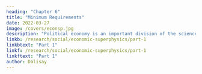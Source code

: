 ```yaml
---
heading: "Chapter 6"
title: "Minimum Requirements"
date: 2022-03-27
image: /covers/econsp.jpg
description: "Political economy is an important division of the science of government. The object of government is the happiness of men, united in society"
linkb: /research/social/economic-superphysics/part-1
linkbtext: "Part 1"
linkf: /research/social/economic-superphysics/part-1
linkftext: "Part 1"
author: Dalisay
---
```

